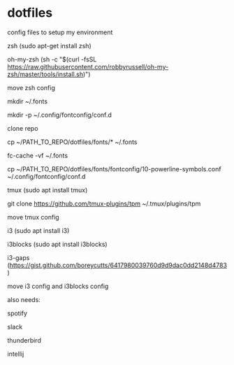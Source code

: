 # dotfiles
config files to setup my environment


zsh (sudo apt-get install zsh)

oh-my-zsh (sh -c "$(curl -fsSL https://raw.githubusercontent.com/robbyrussell/oh-my-zsh/master/tools/install.sh)")


move zsh config


mkdir ~/.fonts

mkdir -p ~/.config/fontconfig/conf.d

clone repo

cp ~/PATH\_TO\_REPO/dotfiles/fonts/\* ~/.fonts

fc-cache -vf ~/.fonts

cp ~/PATH\_TO\_REPO/dotfiles/fonts/fontconfig/10-powerline-symbols.conf ~/.config/fontconfig/conf.d

tmux (sudo apt install tmux)

git clone https://github.com/tmux-plugins/tpm ~/.tmux/plugins/tpm


move tmux config


i3 (sudo apt install i3)

i3blocks (sudo apt install i3blocks)

i3-gaps (https://gist.github.com/boreycutts/6417980039760d9d9dac0dd2148d4783)



move i3 config and i3blocks config



also needs:

spotify

slack

thunderbird

intellij
